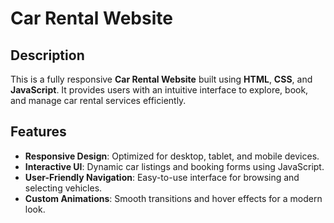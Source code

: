 
# Car Rental Website 

## Description
This is a fully responsive **Car Rental Website** built using **HTML**, **CSS**, and **JavaScript**. It provides users with an intuitive interface to explore, book, and manage car rental services efficiently.

## Features
- **Responsive Design**: Optimized for desktop, tablet, and mobile devices.
- **Interactive UI**: Dynamic car listings and booking forms using JavaScript.
- **User-Friendly Navigation**: Easy-to-use interface for browsing and selecting vehicles.
- **Custom Animations**: Smooth transitions and hover effects for a modern look.
